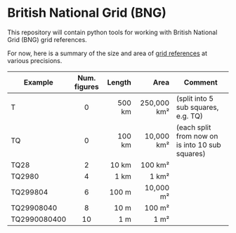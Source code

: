 # British National Grid (BNG)

This repository will contain python tools for working with British National Grid (BNG) grid references.

For now, here is a summary of the size and area of [grid references](https://en.wikipedia.org/wiki/Ordnance_Survey_National_Grid#Datum_shift_between_OSGB_36_and_ED_50) at various precisions.

|Example     | Num. figures | Length | Area        | Comment                                        |
|------------|:------------:|-------:|------------:|------------------------------------------------|
|T           | 0            |500 km  | 250,000 km² |  (split into 5 sub squares, e.g. TQ)           |
|TQ          | 0            |100 km  | 10,000 km²  | (each split from now on is into 10 sub squares)|
|TQ28        | 2            |10 km   | 100 km²     |                                                |
|TQ2980      | 4            |1 km    | 1 km²       |                                                |
|TQ299804    | 6            |100 m   | 10,000 m²   |                                                |
|TQ29908040  | 8            |10 m    | 100 m²      |                                                |
|TQ2990080400| 10           |1 m     | 1 m²        |                                                |

